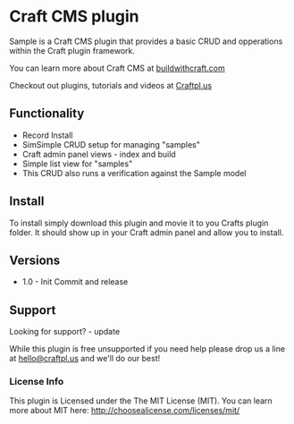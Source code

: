 # Craft CMS plugin

Sample is a Craft CMS plugin that provides a basic CRUD and opperations within the Craft plugin framework.

You can learn more about Craft CMS at [buildwithcraft.com](http://buildwithcraft.com)

Checkout out plugins, tutorials and videos at [Craftpl.us](https://www.craftpl.us)

## Functionality 

+ Record Install
+ SimSimple CRUD setup for managing "samples"
+ Craft admin panel views - index and build
+ Simple list view for "samples"
+ This CRUD also runs a verification against the Sample model

## Install 

To install simply download this plugin and movie it to you Crafts plugin folder. It should show up in your Craft admin panel and allow you to install.

## Versions

+ 1.0 - Init Commit and release

## Support

Looking for support? - update

While this plugin is free unsupported if you need help please drop us a line at [hello@craftpl.us](hello@craftpl.us) and we'll do our best!

### License Info

This plugin is Licensed under the The MIT License (MIT). You can learn more about MIT here: http://choosealicense.com/licenses/mit/ 